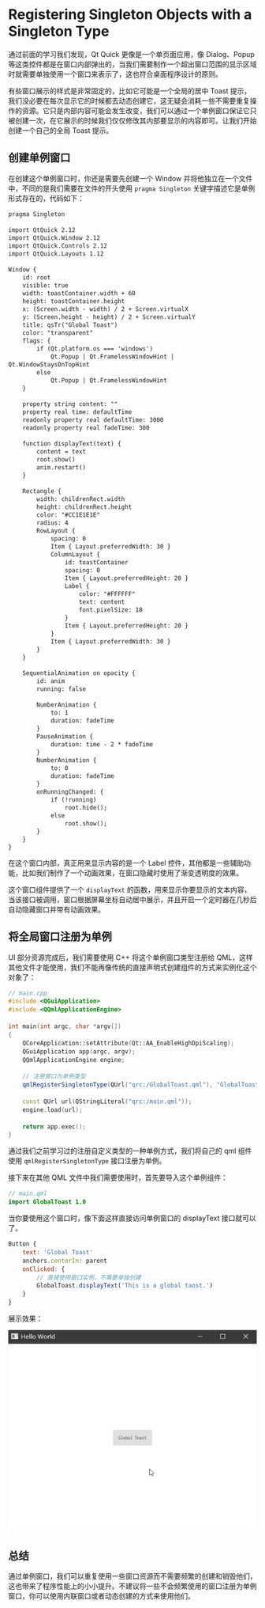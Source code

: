 # Registering Singleton Objects with a Singleton Type

通过前面的学习我们发现，Qt Quick 更像是一个单页面应用，像 Dialog、Popup 等这类控件都是在窗口内部弹出的，当我们需要制作一个超出窗口范围的显示区域时就需要单独使用一个窗口来表示了，这也符合桌面程序设计的原则。

有些窗口展示的样式是非常固定的，比如它可能是一个全局的居中 Toast 提示，我们没必要在每次显示它的时候都去动态创建它，这无疑会消耗一些不需要重复操作的资源。它只是内部内容可能会发生改变，我们可以通过一个单例窗口保证它只被创建一次，在它展示的时候我们仅仅修改其内部要显示的内容即可。让我们开始创建一个自己的全局 Toast 提示。

## 创建单例窗口

在创建这个单例窗口时，你还是需要先创建一个 Window 并将他独立在一个文件中，不同的是我们需要在文件的开头使用 `pragma Singleton` 关键字描述它是单例形式存在的，代码如下：

```
pragma Singleton

import QtQuick 2.12
import QtQuick.Window 2.12
import QtQuick.Controls 2.12
import QtQuick.Layouts 1.12

Window {
    id: root
    visible: true
    width: toastContainer.width + 60
    height: toastContainer.height
    x: (Screen.width - width) / 2 + Screen.virtualX
    y: (Screen.height - height) / 2 + Screen.virtualY
    title: qsTr("Global Toast")
    color: "transparent"
    flags: {
        if (Qt.platform.os === 'windows')
            Qt.Popup | Qt.FramelessWindowHint | Qt.WindowStaysOnTopHint
        else
            Qt.Popup | Qt.FramelessWindowHint
    }

    property string content: ""
    property real time: defaultTime
    readonly property real defaultTime: 3000
    readonly property real fadeTime: 300

    function displayText(text) {
        content = text
        root.show()
        anim.restart()
    }

    Rectangle {
        width: childrenRect.width
        height: childrenRect.height
        color: "#CC1E1E1E"
        radius: 4
        RowLayout {
            spacing: 0
            Item { Layout.preferredWidth: 30 }
            ColumnLayout {
                id: toastContainer
                spacing: 0
                Item { Layout.preferredHeight: 20 }
                Label {
                    color: "#FFFFFF"
                    text: content
                    font.pixelSize: 18
                }
                Item { Layout.preferredHeight: 20 }
            }
            Item { Layout.preferredWidth: 30 }
        }
    }

    SequentialAnimation on opacity {
        id: anim
        running: false

        NumberAnimation {
            to: 1
            duration: fadeTime
        }
        PauseAnimation {
            duration: time - 2 * fadeTime
        }
        NumberAnimation {
            to: 0
            duration: fadeTime
        }
        onRunningChanged: {
            if (!running)
                root.hide();
            else
                root.show();
        }
    }
}
```

在这个窗口内部，真正用来显示内容的是一个 Label 控件，其他都是一些辅助功能，比如我们制作了一个动画效果，在窗口隐藏时使用了渐变透明度的效果。

这个窗口组件提供了一个 `displayText` 的函数，用来显示你要显示的文本内容，当该接口被调用，窗口根据屏幕坐标自动居中展示，并且开启一个定时器在几秒后自动隐藏窗口并带有动画效果。

## 将全局窗口注册为单例

UI 部分资源完成后，我们需要使用 C++ 将这个单例窗口类型注册给 QML，这样其他文件才能使用，我们不能再像传统的直接声明式创建组件的方式来实例化这个对象了：

```C++
// main.cpp
#include <QGuiApplication>
#include <QQmlApplicationEngine>

int main(int argc, char *argv[])
{
    QCoreApplication::setAttribute(Qt::AA_EnableHighDpiScaling);
    QGuiApplication app(argc, argv);
    QQmlApplicationEngine engine;

    // 注册窗口为单例类型
    qmlRegisterSingletonType(QUrl("qrc:/GlobalToast.qml"), "GlobalToast", 1, 0, "GlobalToast");

    const QUrl url(QStringLiteral("qrc:/main.qml"));
    engine.load(url);

    return app.exec();
}
```

通过我们之前学习过的注册自定义类型的一种单例方式，我们将自己的 qml 组件使用 `qmlRegisterSingletonType` 接口注册为单例。

接下来在其他 QML 文件中我们需要使用时，首先要导入这个单例组件：

```QML
// main.qml
import GlobalToast 1.0
```

当你要使用这个窗口时，像下面这样直接访问单例窗口的 displayText 接口就可以了。

```QML
Button {
    text: 'Global Toast'
    anchors.centerIn: parent
    onClicked: {
        // 直接使用窗口实例，不需要单独创建
        GlobalToast.displayText('This is a global taost.')
    }
}
```

展示效果：

<img src="../images/Windows/galbal-toast.gif">

## 总结

通过单例窗口，我们可以重复使用一些窗口资源而不需要频繁的创建和销毁他们，这也带来了程序性能上的小小提升。不建议将一些不会频繁使用的窗口注册为单例窗口，你可以使用内联窗口或者动态创建的方式来使用他们。
